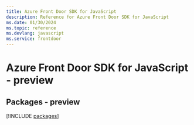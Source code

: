 ```yaml
---
title: Azure Front Door SDK for JavaScript
description: Reference for Azure Front Door SDK for JavaScript
ms.date: 01/30/2024
ms.topic: reference
ms.devlang: javascript
ms.service: frontdoor
---
```

# Azure Front Door SDK for JavaScript - preview
## Packages - preview
[!INCLUDE [packages](front-door-index.md)]